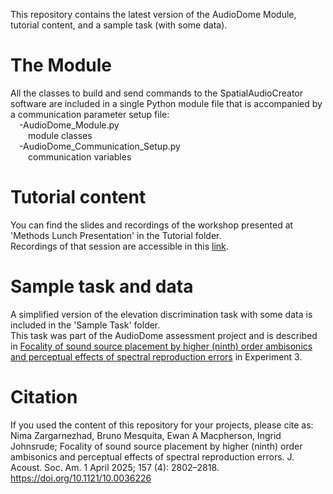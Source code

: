 This repository contains the latest version of the AudioDome Module, tutorial content, and a sample task (with some data).

# The Module
All the classes to build and send commands to the SpatialAudioCreator software are included in a single Python module file that is accompanied by a communication parameter setup file:<br> 
&emsp;-AudioDome_Module.py<br> 
&emsp;&emsp;module classes<br> 
&emsp;-AudioDome_Communication_Setup.py<br> 
&emsp;&emsp;communication variables<br> 

# Tutorial content
  You can find the slides and recordings of the workshop presented at 'Methods Lunch Presentation' in the Tutorial folder.<br>
  Recordings of that session are accessible in this [link](https://youtu.be/mkM5U0-KhDs).

# Sample task and data
  A simplified version of the elevation discrimination task with some data is included in the 'Sample Task' folder.<br>
  This task was part of the AudioDome assessment project and is described in [Focality of sound source placement by higher (ninth) order ambisonics and perceptual effects of spectral reproduction errors](https://doi.org/10.1121/10.0036226) in Experiment 3.

# Citation
If you used the content of this repository for your projects, please cite as:<br>
Nima Zargarnezhad, Bruno Mesquita, Ewan A Macpherson, Ingrid Johnsrude; Focality of sound source placement by higher (ninth) order ambisonics and perceptual effects of spectral reproduction errors. J. Acoust. Soc. Am. 1 April 2025; 157 (4): 2802–2818. https://doi.org/10.1121/10.0036226